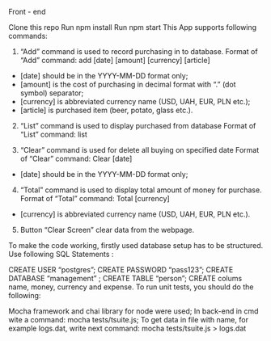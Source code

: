Front - end

Clone this repo
Run npm install
Run npm start
This App supports following commands:

1) “Add” command is used to record purchasing in to database.
Format of “Add” command:
add [date] [amount] [currency] [article]
- [date] should be in the YYYY-MM-DD format only;
- [amount] is the cost of purchasing in decimal format with “.” (dot symbol) separator;
- [currency] is abbreviated currency name (USD, UAH, EUR, PLN etc.);
- [article] is purchased item (beer, potato, glass etc.).

2) “List” command is used to display purchased from database
Format of “List” command:
list

3) “Clear” command is used for delete all buying on specified date
Format of “Clear” command:
Clear [date]
- [date] should be in the YYYY-MM-DD format only;

4) “Total” command is used to display total amount of money for purchase.
Format of “Total” command:
Total [currency]
- [currency] is abbreviated currency name (USD, UAH, EUR, PLN etc.).

5) Button “Clear Screen” clear data from the webpage.

To make the code working, firstly used database setup has to be structured.
Use following SQL Statements :

CREATE USER “postgres”;
CREATE PASSWORD “pass123”;
CREATE DATABASE “management” ;
CREATE TABLE “person”;
CREATE colums name, money, currency and expense.
To run unit tests, you should do the following:

Mocha framework and chai library for node were used;
In back-end in cmd wite a command: mocha tests/tsuite.js;
To get data in file with name, for example logs.dat, write next command: mocha tests/tsuite.js > logs.dat
